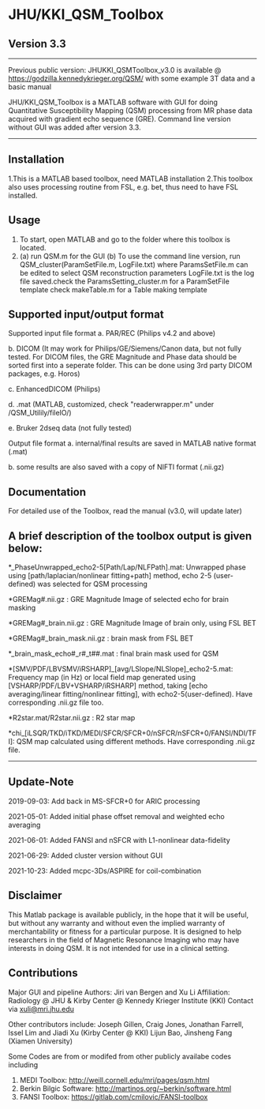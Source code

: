 # JHU/KKI_QSM_Toolbox

## Version 3.3

*************************************************************
Previous public version:
JHUKKI_QSMToolbox_v3.0 is available @ https://godzilla.kennedykrieger.org/QSM/
with some example 3T data and a basic manual


JHU/KKI_QSM_Toolbox is a MATLAB software with GUI for doing Quantitative Susceptibility Mapping (QSM) processing from MR phase data acquired with gradient echo sequence (GRE). Command line version without GUI was added after version 3.3.
*************************************************************

## Installation
1.This is a MATLAB based toolbox, need MATLAB installation
2.This toolbox also uses processing routine from FSL, e.g. bet, thus need to have FSL installed.

## Usage 
1. To start, open MATLAB and go to the folder where this toolbox is located.
2. (a) run QSM.m for the GUI
   (b) To use the command line version, run QSM_cluster(ParamSetFile.m, LogFile.txt)
   where ParamsSetFile.m can be edited to select QSM reconstruction parameters
   LogFile.txt is the log file saved.check the ParamsSetting_cluster.m for a ParamSetFile template
check makeTable.m for a Table making template

## Supported input/output format 
Supported input file format
a. PAR/REC (Philips v4.2 and above)

b. DICOM (It may work for Philips/GE/Siemens/Canon data, but not fully tested. For DICOM files, the GRE Magnitude and Phase data should be sorted first into a seperate folder. This can be done using 3rd party DICOM packages, e.g. Horos) 

c. EnhancedDICOM (Philips) 

d. .mat (MATLAB, customized, check "readerwrapper.m" under /QSM_Utilily/fileIO/)

e. Bruker 2dseq data (not fully tested)

Output file format
a. internal/final results are saved in MATLAB native format (.mat)

b. some results are also saved with a copy of NIFTI format (.nii.gz)


## Documentation
For detailed use of the Toolbox, read the manual (v3.0, will update later)

## A brief description of the toolbox output is given below:
*_PhaseUnwrapped_echo2-5[Path/Lap/NLFPath].mat: Unwrapped phase using [path/laplacian/nonlinear fitting+path] method, echo 2-5 (user-defined) was selected for QSM processing

*GREMag#.nii.gz 			: GRE Magnitude Image of selected echo for brain masking

*GREMag#_brain.nii.gz		: GRE Magnitude Image of brain only, using FSL BET

*GREMag#_brain_mask.nii.gz	: brain mask from FSL BET

*_brain_mask_echo#_r#_t##.mat	: final brain mask used for QSM

*[SMV/PDF/LBVSMV/iRSHARP]_[avg/LSlope/NLSlope]_echo2-5.mat: Frequency map (in Hz) or local field map generated using [VSHARP/PDF/LBV+VSHARP/iRSHARP] method, taking [echo averaging/linear fitting/nonlinear fitting], with echo2-5(user-defined). Have corresponding .nii.gz file too.

*R2star.mat/R2star.nii.gz	: R2 star map

*chi_[iLSQR/TKD/iTKD/MEDI/SFCR/SFCR+0/nSFCR/nSFCR+0/FANSI/NDI/TFI]: QSM map calculated using different methods. Have corresponding .nii.gz file.

--------------------------------------------------------------

## Update-Note
2019-09-03: Add back in MS-SFCR+0 for ARIC processing

2021-05-01: Added initial phase offset removal and weighted echo averaging

2021-06-01: Added FANSI and nSFCR with L1-nonlinear data-fidelity

2021-06-29: Added cluster version without GUI

2021-10-23: Added mcpc-3Ds/ASPIRE for coil-combination

## Disclaimer
This Matlab package is available publicly, in the hope that it will be useful, but without any warranty and without even the implied warranty of merchantability or fitness for a particular purpose. It is designed to help researchers in the field of Magnetic Resonance Imaging who may have interests in doing QSM. It is not intended for use in a clinical setting.

## Contributions
Major GUI and pipeline Authors: 
 Jiri van Bergen and Xu Li
 Affiliation: Radiology @ JHU & Kirby Center @ Kennedy Krieger Institute (KKI)
 Contact via xuli@mri.jhu.edu
 
 Other contributors include:
 Joseph Gillen, Craig Jones, Jonathan Farrell, Issel Lim and Jiadi Xu (Kirby Center @ KKI)
 Lijun Bao, Jinsheng Fang (Xiamen University)
 
 Some Codes are from or modifed from other publicly availabe codes including
 1. MEDI Toolbox:		http://weill.cornell.edu/mri/pages/qsm.html
 2. Berkin Bilgic Software: 	http://martinos.org/~berkin/software.html
 3. FANSI Toolbox: 		https://gitlab.com/cmilovic/FANSI-toolbox

